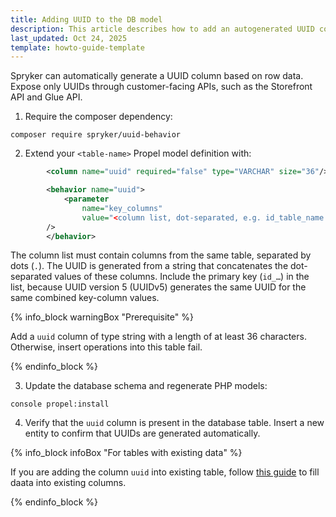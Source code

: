 ```yaml
---
title: Adding UUID to the DB model
description: This article describes how to add an autogenerated UUID column to the database model.
last_updated: Oct 24, 2025
template: howto-guide-template
---
```


Spryker can automatically generate a UUID column based on row data.
Expose only UUIDs through customer-facing APIs, such as the Storefront API and Glue API.

1. Require the composer dependency:

```shell
composer require spryker/uuid-behavior
```

2. Extend your `<table-name>` Propel model definition with:

```xml
        <column name="uuid" required="false" type="VARCHAR" size="36"/>

        <behavior name="uuid">
            <parameter
                name="key_columns"
                value="<column list, dot-separated, e.g. id_table_name.some_column.another_column>"
        />
        </behavior>
```

The column list must contain columns from the same table, separated by dots (`.`).
The UUID is generated from a string that concatenates the dot-separated values of these columns.
Include the primary key (`id_…`) in the list, because UUID version 5 (UUIDv5) generates the same UUID for the same combined key-column values.

{% info_block warningBox "Prerequisite" %}

Add a `uuid` column of type string with a length of at least 36 characters.
Otherwise, insert operations into this table fail.

{% endinfo_block %}

3. Update the database schema and regenerate PHP models:

```shell
console propel:install
```

4. Verify that the `uuid` column is present in the database table.
Insert a new entity to confirm that UUIDs are generated automatically.

{% info_block infoBox "For tables with existing data" %}

If you are adding the column `uuid` into existing table, follow [this guide](/docs/pbc/all/cart-and-checkout/latest/base-shop/install-and-upgrade/install-features/install-the-uuid-generation-console-feature#set-up-console-command) to fill daata into existing columns.

{% endinfo_block %}
